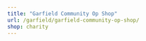 ```yaml
---
title: "Garfield Community Op Shop"
url: /garfield/garfield-community-op-shop/
shop: charity
---
```

